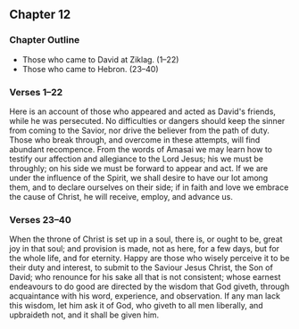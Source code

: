 ## Chapter 12

### Chapter Outline

- Those who came to David at Ziklag. (1–22)
- Those who came to Hebron. (23–40)

### Verses 1–22

Here is an account of those who appeared and acted as David's friends, while he was persecuted. No difficulties or dangers should keep the sinner from coming to the Savior, nor drive the believer from the path of duty. Those who break through, and overcome in these attempts, will find abundant recompence. From the words of Amasai we may learn how to testify our affection and allegiance to the Lord Jesus; his we must be throughly; on his side we must be forward to appear and act. If we are under the influence of the Spirit, we shall desire to have our lot among them, and to declare ourselves on their side; if in faith and love we embrace the cause of Christ, he will receive, employ, and advance us.

### Verses 23–40

When the throne of Christ is set up in a soul, there is, or ought to be, great joy in that soul; and provision is made, not as here, for a few days, but for the whole life, and for eternity. Happy are those who wisely perceive it to be their duty and interest, to submit to the Saviour Jesus Christ, the Son of David; who renounce for his sake all that is not consistent; whose earnest endeavours to do good are directed by the wisdom that God giveth, through acquaintance with his word, experience, and observation. If any man lack this wisdom, let him ask it of God, who giveth to all men liberally, and upbraideth not, and it shall be given him.

